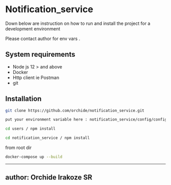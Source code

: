 

# Notification_service


Down below are instruction on how to run and install the project for a development environment

Please contact author for env vars .



## System requirements

- Node js 12 > and above
- Docker
-  Http client ie Postman 
-  git
  

## Installation

 ```sh
 git clone https://github.com/orchide/notification_service.git
```
 ```sh
 put your environment variable here : notification_service/config/config.env
```
 ```sh
 cd users / npm install
```
 ```sh
 cd notification_service / npm install
```
 from root dir

 ``` sh
 docker-compose up --build
```



---
author: Orchide Irakoze SR
---

